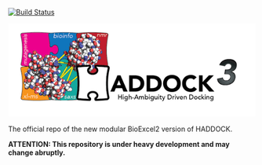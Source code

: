 [![Build Status](https://travis-ci.com/rvhonorato/haddock3.svg?token=LnEGJuvVoTKKetBbUj4A&branch=master)](https://travis-ci.com/rvhonorato/haddock3)

![HADDOCK3](docs/media/HADDOCK3-logo.png)

The official repo of the new modular BioExcel2 version of HADDOCK.

**ATTENTION: This repository is under heavy development and may change abruptly.**
